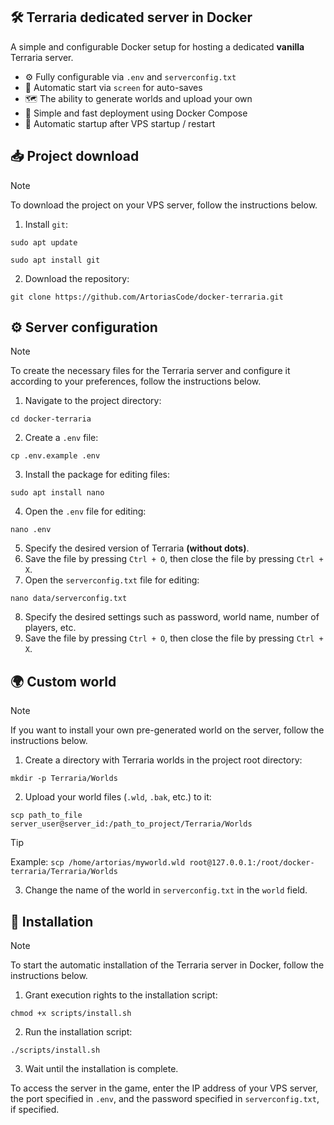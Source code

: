 ## 🛠 Terraria dedicated server in Docker
A simple and configurable Docker setup for hosting a dedicated **vanilla** Terraria server.
- ⚙️ Fully configurable via `.env` and `serverconfig.txt`
- 💾 Automatic start via `screen` for auto-saves
- 🗺️ The ability to generate worlds and upload your own
- 🚀 Simple and fast deployment using Docker Compose
- 🔁 Automatic startup after VPS startup / restart

## 📥 Project download
> [!NOTE]
> To download the project on your VPS server, follow the instructions below.

1) Install `git`:
```
sudo apt update
```
```
sudo apt install git
```
2) Download the repository:
```
git clone https://github.com/ArtoriasCode/docker-terraria.git
```

## ⚙️ Server configuration
> [!NOTE]
> To create the necessary files for the Terraria server and configure it according to your preferences, follow the instructions below.

1) Navigate to the project directory:
```
cd docker-terraria
```
2) Create a `.env` file:
```
cp .env.example .env
```
3) Install the package for editing files:
```
sudo apt install nano
```
4) Open the `.env` file for editing:
```
nano .env
```
5) Specify the desired version of Terraria **(without dots)**.
6) Save the file by pressing `Ctrl + O`, then close the file by pressing `Ctrl + X`.
7) Open the `serverconfig.txt` file for editing:
```
nano data/serverconfig.txt
```
8) Specify the desired settings such as password, world name, number of players, etc.
9) Save the file by pressing `Ctrl + O`, then close the file by pressing `Ctrl + X`.

## 🌍 Custom world
> [!NOTE]
> If you want to install your own pre-generated world on the server, follow the instructions below.

1) Create a directory with Terraria worlds in the project root directory:
```
mkdir -p Terraria/Worlds
```
2) Upload your world files (`.wld`, `.bak`, etc.) to it:
```
scp path_to_file server_user@server_id:/path_to_project/Terraria/Worlds
```
> [!TIP]
> Example: `scp /home/artorias/myworld.wld root@127.0.0.1:/root/docker-terraria/Terraria/Worlds`

3) Change the name of the world in `serverconfig.txt` in the `world` field.

## 🔨 Installation
> [!NOTE]
> To start the automatic installation of the Terraria server in Docker, follow the instructions below.

1) Grant execution rights to the installation script:
```
chmod +x scripts/install.sh
```
2) Run the installation script:
```
./scripts/install.sh
```
3) Wait until the installation is complete.

To access the server in the game, enter the IP address of your VPS server, the port specified in `.env`, and the password specified in `serverconfig.txt`, if specified.

